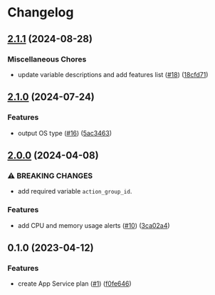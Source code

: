 # Changelog

## [2.1.1](https://github.com/equinor/terraform-azurerm-app-service/compare/v2.1.0...v2.1.1) (2024-08-28)


### Miscellaneous Chores

* update variable descriptions and add features list ([#18](https://github.com/equinor/terraform-azurerm-app-service/issues/18)) ([18cfd71](https://github.com/equinor/terraform-azurerm-app-service/commit/18cfd71279c8b5816d669ca31c08fcb17387dab1))

## [2.1.0](https://github.com/equinor/terraform-azurerm-app-service/compare/v2.0.0...v2.1.0) (2024-07-24)


### Features

* output OS type ([#16](https://github.com/equinor/terraform-azurerm-app-service/issues/16)) ([5ac3463](https://github.com/equinor/terraform-azurerm-app-service/commit/5ac34635a3d31de60fadce983353bfe92e9ce762))

## [2.0.0](https://github.com/equinor/terraform-azurerm-app-service/compare/v1.0.0...v2.0.0) (2024-04-08)


### ⚠ BREAKING CHANGES

* add required variable `action_group_id`.

### Features

* add CPU and memory usage alerts ([#10](https://github.com/equinor/terraform-azurerm-app-service/issues/10)) ([3ca02a4](https://github.com/equinor/terraform-azurerm-app-service/commit/3ca02a459d70ba4c879dc1b7f75485dc8815325b))

## 0.1.0 (2023-04-12)


### Features

* create App Service plan ([#1](https://github.com/equinor/terraform-azurerm-app-service/issues/1)) ([f0fe646](https://github.com/equinor/terraform-azurerm-app-service/commit/f0fe6460aa360362ae022138f307b2e40668b84e))
